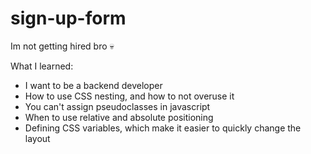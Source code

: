 # sign-up-form

Im not getting hired bro 💀

What I learned:
- I want to be a backend developer
- How to use CSS nesting, and how to not overuse it
- You can't assign pseudoclasses in javascript
- When to use relative and absolute positioning
- Defining CSS variables, which make it easier to quickly change the layout
